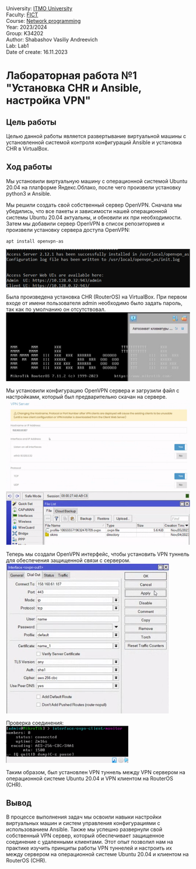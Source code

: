 University: [ITMO University](https://itmo.ru/ru/) \
Faculty: [FICT](https://fict.itmo.ru) \
Course: [Network programming](https://github.com/itmo-ict-faculty/network-programming) \
Year: 2023/2024 \
Group: K34202 \
Author: Shabashov Vasiliy Andreevich \
Lab: Lab1 \
Date of create: 16.11.2023

# Лабораторная работа №1 "Установка CHR и Ansible, настройка VPN"

## Цель работы
Целью данной работы является развертывание виртуальной машины с установленной системой контроля конфигураций Ansible и установка CHR в VirtualBox.

## Ход работы
Мы установили виртуальную машину с операционной системой Ubuntu 20.04 на платформе Яндекс.Облако, после чего произвели установку python3 и Ansible.

Мы решили создать свой собственный сервер OpenVPN. Сначала мы убедились, что все пакеты и зависимости нашей операционной системы Ubuntu 20.04 актуальны, и обновили их при необходимости. Затем мы добавили сервер OpenVPN в список репозиториев и произвели установку сервера доступа OpenVPN:
```
apt install openvpn-as
```
![OpenVPN](1.png)

Была произведена установка CHR (RouterOS) на VirtualBox. При первом входе от имени пользователя admin необходимо было задать пароль, так как по умолчанию он отсутствовал. \
![CHR](2.png)

Мы установили конфигурацию OpenVPN сервера и загрузили файл с настройками, который был предварительно скачан на сервере. \
![OpenVPN](4.png)
![file](3.png)

Теперь мы создали OpenVPN интерфейс, чтобы установить VPN туннель для обеспечения защищенной связи с сервером. \
![OpenVPN](5.png)

Проверка соединения: \
![VPN](6.png)

Таким образом, был установлен VPN туннель между VPN сервером на операционной системе Ubuntu 20.04 и VPN клиентом на RouterOS (CHR).

## Вывод
В процессе выполнения задач мы освоили навыки настройки виртуальных машин и систем управления конфигурациями с использованием Ansible. Также мы успешно развернули свой собственный VPN сервер, который обеспечивает защищенное соединение с удаленными клиентами. Этот опыт позволил нам на практике изучить принципы работы VPN туннелей и настроить их между сервером на операционной системе Ubuntu 20.04 и клиентом на RouterOS (CHR).
